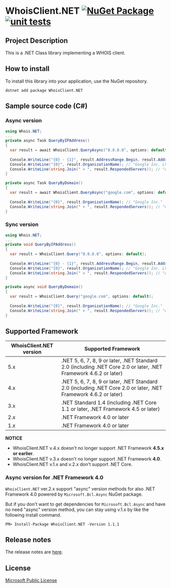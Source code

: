 # WhoisClient.NET [![NuGet Package](https://img.shields.io/nuget/v/WhoisClient.NET.svg)](https://www.nuget.org/packages/WhoisClient.NET/) [![unit tests](https://github.com/jsakamoto/WhoisClient.NET/actions/workflows/unit-tests.yml/badge.svg?branch=master&event=push)](https://github.com/jsakamoto/WhoisClient.NET/actions/workflows/unit-tests.yml)

## Project Description

This is a .NET Class library implementing a WHOIS client.

## How to install

To install this library into your application, use the NuGet repository.

```
dotnet add package WhoisClient.NET
```

## Sample source code (C#)

### Async version

```csharp
using Whois.NET;
...
private async Task QueryByIPAddress()
{
  var result = await WhoisClient.QueryAsync("8.8.8.8", options: default);
  
  Console.WriteLine("{0} - {1}", result.AddressRange.Begin, result.AddressRange.End); // "8.8.8.0 - 8.8.8.255"
  Console.WriteLine("{0}", result.OrganizationName); // "Google Inc. LVLT-GOGL-8-8-8 (NET-8-8-8-0-1)"
  Console.WriteLine(string.Join(" > ", result.RespondedServers)); // "whois.iana.org > whois.arin.net" 
}

private async Task QueryByDomain()
{
  var result = await WhoisClient.QueryAsync("google.com", options: default);
  
  Console.WriteLine("{0}", result.OrganizationName); // "Google Inc."
  Console.WriteLine(string.Join(" > ", result.RespondedServers)); // "whois.iana.org > whois.verisign-grs.com > whois.markmonitor.com" 
}
```

### Sync version

```csharp
using Whois.NET;
...
private void QueryByIPAddress()
{
  var result = WhoisClient.Query("8.8.8.8", options: default);
  
  Console.WriteLine("{0} - {1}", result.AddressRange.Begin, result.AddressRange.End); // "8.8.8.0 - 8.8.8.255"
  Console.WriteLine("{0}", result.OrganizationName); // "Google Inc. LVLT-GOGL-8-8-8 (NET-8-8-8-0-1)"
  Console.WriteLine(string.Join(" > ", result.RespondedServers)); // "whois.iana.org > whois.arin.net" 
}

private async void QueryByDomain()
{
  var result = WhoisClient.Query("google.com", options: default);
  
  Console.WriteLine("{0}", result.OrganizationName); // "Google Inc."
  Console.WriteLine(string.Join(" > ", result.RespondedServers)); // "whois.iana.org > whois.verisign-grs.com > whois.markmonitor.com" 
}
```

## Supported Framework

WhoisClient.NET version | Supported Framework
------------------------|--------------------
5.x                     | .NET 5, 6, 7, 8, 9 or later, .NET Standard 2.0 (including .NET Core 2.0 or later, .NET Framework 4.6.2 or later)
4.x                     | .NET 5, 6, 7, 8, 9 or later, .NET Standard 2.0 (including .NET Core 2.0 or later, .NET Framework 4.6.2 or later)
3.x                     | .NET Standard 1.4 (including .NET Core 1.1 or later, .NET Framework 4.5 or later)
2.x                     | .NET Framework 4.0 or later
1.x                     | .NET Framework 4.0 or later

**NOTICE** 

- WhoisClient.NET v.4.x doesn't no longer support .NET Framework **4.5.x or earlier**.
- WhoisClient.NET v.3.x doesn't no longer support .NET Framework **4.0**.
- WhoisClient.NET v.1.x and v.2.x don't support .NET Core.

### Async version for .NET Framework 4.0

`WhoisClient.NET` ver.2.x support "async" version methods for also .NET Framework 4.0 powered by `Microsoft.Bcl.Async` NuGet package.

But if you don't want to get dependencies for `Microsoft.Bcl.Async` and have no need "async" version method, you can stay using v.1.x by like the following install command.

```
PM> Install-Package WhoisClient.NET -Version 1.1.1
```

## Release notes

The release notes are [here](https://github.com/jsakamoto/WhoisClient.NET/blob/master/RELEASE-NOTES.txt).

## License

[Microsoft Public License](https://github.com/jsakamoto/WhoisClient.NET/blob/master/License.md)
